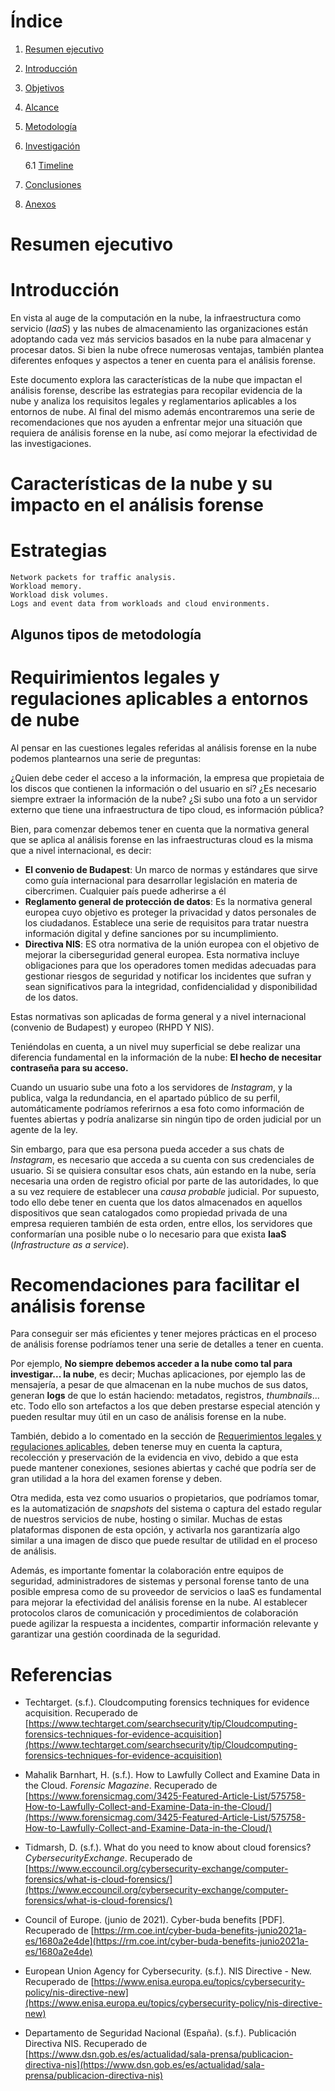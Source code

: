 # Índice

1. [Resumen ejecutivo](#resumen-ejecutivo)
2. [Introducción](#introducción)
3. [Objetivos](#objetivos)
4. [Alcance](#alcance)
5. [Metodología](#metodología)
6. [Investigación](#investigación)

   6.1 [Timeline](#timeline)
7. [Conclusiones](#conclusiones)
8. [Anexos](#anexos)

# Resumen ejecutivo

# Introducción

En vista al auge de la computación en la nube, la infraestructura como servicio (_IaaS_) y las nubes de almacenamiento las organizaciones están adoptando cada vez más servicios basados en la nube para almacenar y procesar datos. Si bien la nube ofrece numerosas ventajas, también plantea diferentes enfoques y aspectos a tener en cuenta para el análisis forense. 

Este documento explora las características de la nube que impactan el análisis forense, describe las estrategias para recopilar evidencia de la nube y analiza los requisitos legales y reglamentarios aplicables a los entornos de nube. Al final del mismo además encontraremos una serie de recomendaciones que nos ayuden a enfrentar mejor una situación que requiera de análisis forense en la nube, así como mejorar la efectividad de las investigaciones.

# Características de la nube y su impacto en el análisis forense

# Estrategias


    Network packets for traffic analysis.
    Workload memory.
    Workload disk volumes.
    Logs and event data from workloads and cloud environments.


## Algunos tipos de metodología

# Requirimientos legales y regulaciones aplicables a entornos de nube

Al pensar en las cuestiones legales referidas al análisis forense en la nube podemos plantearnos una serie de preguntas:

¿Quien debe ceder el acceso a la información, la empresa que propietaia de los discos que contienen la información o del usuario en sí? ¿Es necesario siempre extraer la información de la nube? ¿Si subo una foto a un servidor externo que tiene una infraestructura de tipo cloud, es información pública?

Bien, para comenzar debemos tener en cuenta que la normativa general que se aplica al análisis forense en las infraestructuras cloud es la misma que a nivel internacional, es decir:

- **El convenio de Budapest**: Un marco de normas y estándares que sirve como guía internacional para desarrollar legislación en materia de cibercrimen. Cualquier país puede adherirse a él
- **Reglamento general de protección de datos**: Es la  normativa general europea cuyo objetivo es proteger la privacidad y datos personales de los ciudadanos. Establece una serie de requisitos para tratar nuestra información digital y define sanciones por su incumplimiento.
- **Directiva NIS**: ES otra normativa de la unión europea con el objetivo de mejorar la ciberseguridad general europea. Esta normativa incluye obligaciones para que los operadores tomen medidas adecuadas para gestionar riesgos de seguridad y notificar los incidentes que sufran y sean significativos para la integridad, confidencialidad y disponibilidad de los datos.

Estas normativas son aplicadas de forma general y a nivel internacional (convenio de Budapest) y europeo (RHPD Y NIS). 

Teniéndolas en cuenta, a un nivel muy superficial se debe realizar una diferencia fundamental en la información de la nube: 
**El hecho de necesitar contraseña para su acceso.** 

Cuando un usuario sube una foto a los servidores de _Instagram_, y la publica, valga la redundancia, en el apartado público de su perfil, automáticamente podríamos referirnos a esa foto como información de fuentes abiertas y podría analizarse sin ningún tipo de orden judicial por un agente de la ley. 

Sin embargo, para que esa persona pueda acceder a sus chats de _Instagram_, es necesario que acceda a su cuenta con sus credenciales de usuario. Si se quisiera consultar esos chats, aún estando en la nube, sería necesaria una orden de registro oficial por parte de las autoridades, lo que a su vez requiere de establecer una *causa probable* judicial. Por supuesto, todo ello debe tener en cuenta que los datos almacenados en aquellos dispositivos que sean catalogados como propiedad privada de una empresa requieren también de esta orden, entre ellos, los servidores que conformarían una posible nube o lo necesario para que exista **IaaS** (*Infrastructure as a service*).

# Recomendaciones para facilitar el análisis forense

Para conseguir ser más eficientes y tener mejores prácticas en el proceso de análisis forense podríamos tener una serie de detalles a tener en cuenta.

Por ejemplo, **No siempre debemos acceder a la nube como tal para investigar... la nube**, es decir; Muchas aplicaciones, por ejemplo las de mensajería, a pesar de que almacenan en la nube muchos de sus datos, generan **logs** de que lo están haciendo: metadatos, registros, _thumbnails_... etc. Todo ello son artefactos a los que deben prestarse especial atención y pueden resultar muy útil en un caso de análisis forense en la nube.

También, debido a lo comentado en la sección de [Requerimientos legales y regulaciones aplicables](#requirimientos-legales-y-regulaciones-aplicables-a-entornos-de-nube), deben tenerse muy en cuenta la captura, recolección y preservación de la evidencia en vivo, debido a que esta puede mantener conexiones, sesiones abiertas y caché que podría ser de gran utilidad a la hora del examen forense y deben.

Otra medida, esta vez como usuarios o propietarios, que podríamos tomar, es la automatización de _snapshots_ del sistema o captura del estado regular de nuestros servicios de nube, hosting o similar. Muchas de estas plataformas disponen de esta opción, y activarla nos garantizaría algo similar a una imagen de disco que puede resultar de utilidad en el proceso de análisis.

Además, es importante fomentar la colaboración entre equipos de seguridad, administradores de sistemas y personal forense tanto de una posible empresa como de su proveedor de servicios o IaaS es fundamental para mejorar la efectividad del análisis forense en la nube. Al establecer protocolos claros de comunicación y procedimientos de colaboración puede agilizar la respuesta a incidentes, compartir información relevante y garantizar una gestión coordinada de la seguridad.


# Referencias

- Techtarget. (s.f.). Cloudcomputing forensics techniques for evidence acquisition. Recuperado de [https://www.techtarget.com/searchsecurity/tip/Cloudcomputing-forensics-techniques-for-evidence-acquisition](https://www.techtarget.com/searchsecurity/tip/Cloudcomputing-forensics-techniques-for-evidence-acquisition)

- Mahalik Barnhart, H. (s.f.). How to Lawfully Collect and Examine Data in the Cloud. *Forensic Magazine*. Recuperado de [https://www.forensicmag.com/3425-Featured-Article-List/575758-How-to-Lawfully-Collect-and-Examine-Data-in-the-Cloud/](https://www.forensicmag.com/3425-Featured-Article-List/575758-How-to-Lawfully-Collect-and-Examine-Data-in-the-Cloud/)

- Tidmarsh, D. (s.f.). What do you need to know about cloud forensics? *CybersecurityExchange*. Recuperado de [https://www.eccouncil.org/cybersecurity-exchange/computer-forensics/what-is-cloud-forensics/](https://www.eccouncil.org/cybersecurity-exchange/computer-forensics/what-is-cloud-forensics/)

- Council of Europe. (junio de 2021). Cyber-buda benefits [PDF]. Recuperado de [https://rm.coe.int/cyber-buda-benefits-junio2021a-es/1680a2e4de](https://rm.coe.int/cyber-buda-benefits-junio2021a-es/1680a2e4de)

- European Union Agency for Cybersecurity. (s.f.). NIS Directive - New. Recuperado de [https://www.enisa.europa.eu/topics/cybersecurity-policy/nis-directive-new](https://www.enisa.europa.eu/topics/cybersecurity-policy/nis-directive-new)

- Departamento de Seguridad Nacional (España). (s.f.). Publicación Directiva NIS. Recuperado de [https://www.dsn.gob.es/es/actualidad/sala-prensa/publicacion-directiva-nis](https://www.dsn.gob.es/es/actualidad/sala-prensa/publicacion-directiva-nis)
